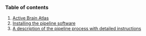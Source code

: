 ### Table of contents
1. [Active Brain Atlas](https://github.com/ActiveBrainAtlas2)
1. [Installing the pipeline software](SETUP.md)
1. [A description of the pipeline process with detailed instructions](PROCESS.md)